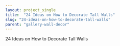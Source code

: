 ```yaml
---
layout: project_single
title:  "24 Ideas on How to Decorate Tall Walls"
slug: "24-ideas-on-how-to-decorate-tall-walls"
parent: "gallery-wall-decor"
---
```

24 Ideas on How to Decorate Tall Walls